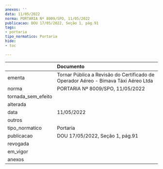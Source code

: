 ```yaml
---
anexos: ''
data: 11/05/2022
norma: PORTARIA Nº 8009/SPO, 11/05/2022
publicacao: DOU 17/05/2022, Seção 1, pág.91
tags:
- portaria
tipo_normatico: Portaria
hide: 
- toc 
 
---
```


|                    | Documento                                                                          |
|:-------------------|:-----------------------------------------------------------------------------------|
| ementa             | Tornar Pública a Revisão do Certificado de Operador Aéreo - Bimava Táxi Aéreo Ltda |
| norma              | PORTARIA Nº 8009/SPO, 11/05/2022                                                   |
| tornada_sem_efeito |                                                                                    |
| alterada           |                                                                                    |
| data               | 11/05/2022                                                                         |
| outros             |                                                                                    |
| tipo_normatico     | Portaria                                                                           |
| publicacao         | DOU 17/05/2022, Seção 1, pág.91                                                    |
| revogada           |                                                                                    |
| em_vigor           |                                                                                    |
| anexos             |                                                                                    |
